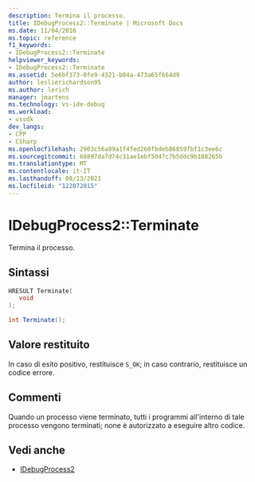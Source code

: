 ```yaml
---
description: Termina il processo.
title: IDebugProcess2::Terminate | Microsoft Docs
ms.date: 11/04/2016
ms.topic: reference
f1_keywords:
- IDebugProcess2::Terminate
helpviewer_keywords:
- IDebugProcess2::Terminate
ms.assetid: 5e6bf373-0fe9-4321-b04a-473a65f664d9
author: leslierichardson95
ms.author: lerich
manager: jmartens
ms.technology: vs-ide-debug
ms.workload:
- vssdk
dev_langs:
- CPP
- CSharp
ms.openlocfilehash: 2903c56a89a1f4fed260fbdeb86859fbf1c3ee6c
ms.sourcegitcommit: 68897da7d74c31ae1ebf5d47c7b5ddc9b108265b
ms.translationtype: MT
ms.contentlocale: it-IT
ms.lasthandoff: 08/13/2021
ms.locfileid: "122072015"
---
```

# <a name="idebugprocess2terminate"></a>IDebugProcess2::Terminate
Termina il processo.

## <a name="syntax"></a>Sintassi

```cpp
HRESULT Terminate( 
   void 
);
```

```csharp
int Terminate();
```

## <a name="return-value"></a>Valore restituito
 In caso di esito positivo, restituisce `S_OK`; in caso contrario, restituisce un codice errore.

## <a name="remarks"></a>Commenti
 Quando un processo viene terminato, tutti i programmi all'interno di tale processo vengono terminati; none è autorizzato a eseguire altro codice.

## <a name="see-also"></a>Vedi anche
- [IDebugProcess2](../../../extensibility/debugger/reference/idebugprocess2.md)
